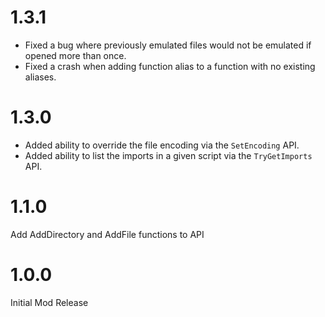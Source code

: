 # 1.3.1

- Fixed a bug where previously emulated files would not be emulated if opened more than once.
- Fixed a crash when adding function alias to a function with no existing aliases.

# 1.3.0

- Added ability to override the file encoding via the `SetEncoding` API.
- Added ability to list the imports in a given script via the `TryGetImports` API.

# 1.1.0
Add AddDirectory and AddFile functions to API

# 1.0.0
Initial Mod Release
